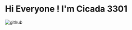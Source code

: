 # Hi Everyone ! I'm Cicada 3301

<img href="https://Cicada3301110/Cicada3301110/88e6a17a14ad43c5800e15e39961bcbd38532d45/Files/repository.svg" alt="github">
